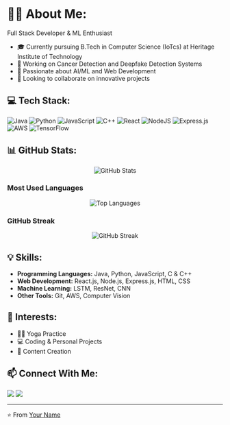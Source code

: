 # 👨‍💻 About Me:

Full Stack Developer & ML Enthusiast
- 🎓 Currently pursuing B.Tech in Computer Science (IoTcs) at Heritage Institute of Technology
- 🔭 Working on Cancer Detection and Deepfake Detection Systems
- 🌱 Passionate about AI/ML and Web Development
- 👯 Looking to collaborate on innovative projects

## 💻 Tech Stack:

![Java](https://img.shields.io/badge/Java-%23ED8B00.svg?style=for-the-badge&logo=java&logoColor=white)
![Python](https://img.shields.io/badge/Python-3670A0?style=for-the-badge&logo=python&logoColor=ffdd54)
![JavaScript](https://img.shields.io/badge/JavaScript-%23323330.svg?style=for-the-badge&logo=javascript&logoColor=%23F7DF1E)
![C++](https://img.shields.io/badge/C++-%2300599C.svg?style=for-the-badge&logo=c%2B%2B&logoColor=white)
![React](https://img.shields.io/badge/React-%2320232a.svg?style=for-the-badge&logo=react&logoColor=%2361DAFB)
![NodeJS](https://img.shields.io/badge/Node.js-6DA55F?style=for-the-badge&logo=node.js&logoColor=white)
![Express.js](https://img.shields.io/badge/Express.js-%23404d59.svg?style=for-the-badge&logo=express&logoColor=%2361DAFB)
![AWS](https://img.shields.io/badge/AWS-%23FF9900.svg?style=for-the-badge&logo=amazon-aws&logoColor=white)
![TensorFlow](https://img.shields.io/badge/TensorFlow-%23FF6F00.svg?style=for-the-badge&logo=TensorFlow&logoColor=white)

## 📊 GitHub Stats:

<div align="center">
  <img src="https://github-readme-stats.vercel.app/api?username=bhagabanpaul62&show_icons=true&theme=radical" alt="GitHub Stats" />
</div>

### Most Used Languages
<div align="center">
  <img src="https://github-readme-stats.vercel.app/api/top-langs/?username=bhagabanpaul62&layout=compact&theme=radical" alt="Top Languages" />
</div>

### GitHub Streak
<div align="center">
  <img src="https://github-readme-streak-stats.herokuapp.com/?user=bhagabanpaul62&theme=radical" alt="GitHub Streak" />
</div>



## 💡 Skills:

- **Programming Languages:** Java, Python, JavaScript, C & C++
- **Web Development:** React.js, Node.js, Express.js, HTML, CSS
- **Machine Learning:** LSTM, ResNet, CNN
- **Other Tools:** Git, AWS, Computer Vision

## 🎯 Interests:

- 🧘‍♂️ Yoga Practice
- 💻 Coding & Personal Projects
- 🎥 Content Creation

## 📫 Connect With Me:

[<img src="https://www.linkedin.com/in/bhagaban-paul-380350278/" />](https://linkedin.com/in/yourusername)
[<img src="youtube.com" />](https://youtube.com/@yourchannel)

---
⭐️ From [Your Name](https://github.com/yourusername)
